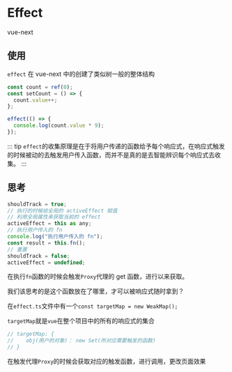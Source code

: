 # Effect

vue-next

## 使用

`effect` 在 vue-next 中的创建了类似树一般的整体结构

```javascript
const count = ref(0);
const setCount = () => {
  count.value++;
};

effect(() => {
  console.log(count.value * 9);
});
```

::: tip
`effect`的收集原理是在于将用户传递的函数给予每个响应式，在响应式触发的时候被动的去触发用户传入函数，而并不是真的是去智能辨识每个响应式去收集。
:::

## 思考

```javascript
shouldTrack = true;
// 执行的时候给全局的 activeEffect 赋值
// 利用全局属性来获取当前的 effect
activeEffect = this as any;
// 执行用户传入的 fn
console.log("执行用户传入的 fn");
const result = this.fn();
// 重置
shouldTrack = false;
activeEffect = undefined;
```

在执行`fn`函数的时候会触发`Proxy`代理的 get 函数，进行以来获取。

我们该思考的是这个函数放在了哪里，才可以被响应式随时拿到？

在`effect.ts`文件中有一个`const targetMap = new WeakMap();`

`targetMap`就是`vue`在整个项目中的所有的响应式的集合

```javascript
// targetMap: {
//    obj(用户的对象)： new Set(所对应需要触发的函数)
// }
```

在触发代理`Proxy`的时候会获取对应的触发函数，进行调用，更改页面效果
